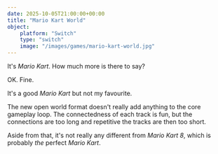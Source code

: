 ```yaml
---
date: 2025-10-05T21:00:00+00:00
title: "Mario Kart World"
object:
    platform: "Switch"
    type: "switch"
    image: "/images/games/mario-kart-world.jpg"
---
```


It's *Mario Kart*. How much more is there to say?

OK. Fine.

It's a good *Mario Kart* but not my favourite. 

The new open world format doesn't really add anything to the core gameplay loop. The connectedness of each track is fun, but the connections are too long and repetitive the tracks are then too short. 

Aside from that, it's not really any different from *Mario Kart 8*, which is probably *the* perfect *Mario Kart*.